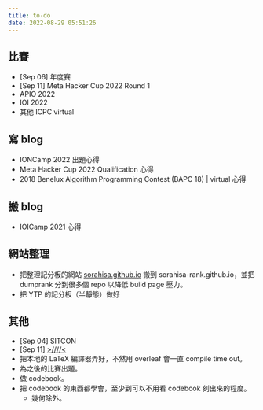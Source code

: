 ```yaml
---
title: to-do
date: 2022-08-29 05:51:26
---
```


## 比賽

- [Sep 06] 年度賽
- [Sep 11] Meta Hacker Cup 2022 Round 1
- APIO 2022
- IOI 2022
- 其他 ICPC virtual

## 寫 blog

- IONCamp 2022 出題心得
- Meta Hacker Cup 2022 Qualification 心得
- 2018 Benelux Algorithm Programming Contest (BAPC 18) | virtual 心得

## 搬 blog

- IOICamp 2021 心得

## 網站整理

- 把整理記分板的網站 [sorahisa.github.io](https://sorahisa.github.io) 搬到 sorahisa-rank.github.io，並把 dumprank 分到很多個 repo 以降低 build page 壓力。
- 把 YTP 的記分板（半靜態）做好

## 其他

- [Sep 04] SITCON
- [Sep 11] [>////<](https://twitter.com/linglanthebox)
- 把本地的 LaTeX 編譯器弄好，不然用 overleaf 會一直 compile time out。
- 為之後的比賽出題。
- 做 codebook。
- 把 codebook 的東西都學會，至少到可以不用看 codebook 刻出來的程度。
  - 幾何除外。
